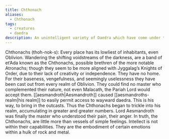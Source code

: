 ```yaml
---
title: Chthonach
aliases:
  - Chthonach
tags:
  - creatures
  - daedra
description: An unintelligent variety of Daedra which have come under the command of Aesmandroth.
---
```

Chthonachs (thoh-nok-s): Every place has its lowliest of inhabitants, even Oblivion. Wandering the shifting voidstreams of the darkness, are a band of et’Ada known as the Chthonachs, possible brethren of the more notable Atronachs; though they seem to be more aligned with Jyggalag’s Knights of Order, due to their lack of creativity or independence. They have no home. For their baseness, vengefulness, and seemingly uselessness they have been cast out from every realm of Oblivion. They could find no master who complemented their nature, not even Malacath, the Pariah Lord would accept them. [[aesmandroth|Aesmandroth]] caused [[aesmandroths-realm|his realm]] to easily permit access to wayward daedra. This is his way, to bring in the outcasts. Thus the Chthonachs began to trickle into his realm, accumulating in greater and greater numbers. Lord Aesmandroth was finally the master who understood their pain, their anger. In truth, the Chthonachs, are little more than vessels of simple feelings. Intellect is not within their capabilities. They are the embodiment of certain emotions within a hulk of rock and metal.